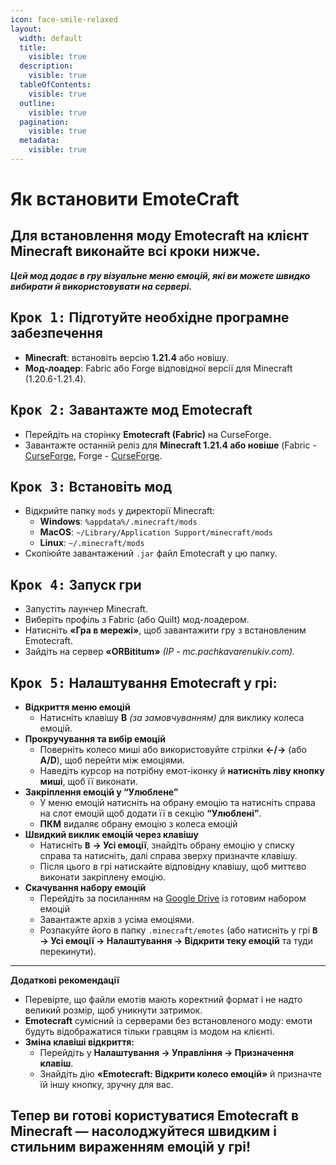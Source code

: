 ```yaml
---
icon: face-smile-relaxed
layout:
  width: default
  title:
    visible: true
  description:
    visible: true
  tableOfContents:
    visible: true
  outline:
    visible: true
  pagination:
    visible: true
  metadata:
    visible: true
---
```


# Як встановити EmoteCraft

## **Для встановлення моду Emotecraft на клієнт Minecraft виконайте всі кроки нижче.**

_**Цей мод додає в гру візуальне меню емоцій, які ви можете швидко вибирати й використовувати на сервері.**_

## <kbd>**Крок 1:**</kbd>**&#x20;Підготуйте необхідне програмне забезпечення**

* **Minecraft**: встановіть версію **1.21.4** або новішу.
* **Мод-лоадер**: Fabric або Forge відповідної версії для Minecraft (1.20.6-1.21.4).

## <kbd>**Крок 2:**</kbd>**&#x20;Завантажте мод Emotecraft**

* Перейдіть на сторінку **Emotecraft (Fabric)** на CurseForge.
* Завантажте останній реліз для **Minecraft 1.21.4 або новіше** (Fabric - [CurseForge](https://www.curseforge.com/minecraft/mc-mods/emotecraft/files/3099080?utm_source=chatgpt.com), Forge - [CurseForge](https://www.curseforge.com/minecraft/mc-mods/emotecraft-forge).

## <kbd>**Крок 3:**</kbd>**&#x20;Встановіть мод**

* Відкрийте папку `mods` у директорії Minecraft:
  * **Windows**: `%appdata%/.minecraft/mods`
  * **MacOS**: `~/Library/Application Support/minecraft/mods`
  * **Linux**: `~/.minecraft/mods`
* Скопіюйте завантажений `.jar` файл Emotecraft у цю папку.

## <kbd>**Крок 4:**</kbd>**&#x20;Запуск гри**

* Запустіть лаунчер Minecraft.
* Виберіть профіль з Fabric (або Quilt) мод-лоадером.
* Натисніть **«Гра в мережі»**, щоб завантажити гру з встановленим Emotecraft.
* Зайдіть на сервер **«ORBititum»** _(IP - mc.pachkavarenukiv.com)._

## <kbd>**Крок 5:**</kbd>**&#x20;Налаштування Emotecraft у грі:**

* **Відкриття меню емоцій**
  * Натисніть клавішу **B** _(за замовчуванням)_ для виклику колеса емоцій.
* **Прокручування та вибір емоцій**
  * Поверніть колесо миші або використовуйте стрілки **←/→** (або **A/D**), щоб перейти між емоціями.
  * Наведіть курсор на потрібну емот-іконку й **натисніть ліву кнопку миші**, щоб її виконати.
* **Закріплення емоцій у “Улюблене”**
  * У меню емоцій натисніть на обрану емоцію та натисніть справа на слот емоцій щоб додати її в секцію **“Улюблені”**.
  * **ПКМ** видаляє обрану емоцію з колеса емоцій
* **Швидкий виклик емоцій через клавішу**
  * Натисніть <kbd>**B**</kbd> **→ Усі емоції**, знайдіть обрану емоцію у списку справа та натисніть, далі справа зверху призначте клавішу.
  * Після цього в грі натискайте відповідну клавішу, щоб миттєво виконати закріплену емоцію.
* **Скачування набору емоцій**
  * Перейдіть за посиланням на [Google Drive](https://drive.google.com/file/d/15LCLwqStYIXtSYQ1AAPM6L6IrXNgCp03/view?usp=sharing) із готовим набором емоцій
  * Завантажте архів з усіма емоціями.
  * Розпакуйте його в папку `​.minecraft/emotes` (або натисніть у грі <kbd>**B**</kbd>**&#x20;→ Усі емоції → Налаштування → Відкрити теку емоцій** та туди перекинути).

***

**Додаткові рекомендації**

* Перевірте, що файли емотів мають коректний формат і не надто великий розмір, щоб уникнути затримок.
* **Emotecraft** сумісний із серверами без встановленого моду: емоти будуть відображатися тільки гравцям із модом на клієнті.
* **Зміна клавіші відкриття:**
  * Перейдіть у **Налаштування → Управління → Призначення клавіш**.
  * Знайдіть дію **«Emotecraft: Відкрити колесо емоцій»** й призначте їй іншу кнопку, зручну для вас.

## **Тепер ви готові користуватися Emotecraft в Minecraft — насолоджуйтеся швидким і стильним вираженням емоцій у грі!**

